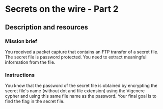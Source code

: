 # Secrets on the wire - Part 2

## Description and resources

### Mission brief

You received a packet capture that contains an FTP transfer of a secret file. The secret file is password protected. You need to extract meaningful information from the file.

### Instructions

You know that the password of the secret file is obtained by encrypting the secret file's name (without dot and file extension) using the Vigenere cypher and using this same file name as the password. Your final goal is to find the flag in the secret file.
